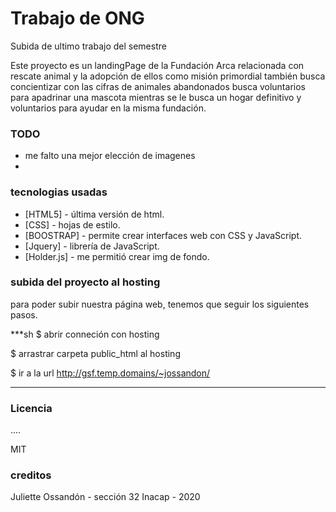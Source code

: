 # Trabajo de ONG
Subida de ultimo trabajo del semestre

Este proyecto es un landingPage de la Fundación Arca
relacionada con rescate animal y la adopción de ellos como misión primordial
también busca concientizar con las cifras de animales abandonados
busca voluntarios para apadrinar una mascota mientras se le busca un hogar definitivo
y voluntarios para ayudar en la misma fundación.

### TODO

- me falto una mejor elección de imagenes
-

### tecnologias usadas

* [HTML5] - última versión de html.
* [CSS] - hojas de estilo.
* [BOOSTRAP] - permite crear interfaces web con CSS y JavaScript.
* [Jquery] - librería de JavaScript.
* [Holder.js] - me permitió crear img de fondo.


### subida del proyecto al hosting 

para poder subir nuestra página web, tenemos que seguir los siguientes pasos.

***sh
$ abrir conneción con hosting

$ arrastrar carpeta public_html al hosting

$ ir a la url http://gsf.temp.domains/~jossandon/
*** 


### Licencia
.... 

MIT

### creditos

Juliette Ossandón - sección 32 Inacap - 2020
